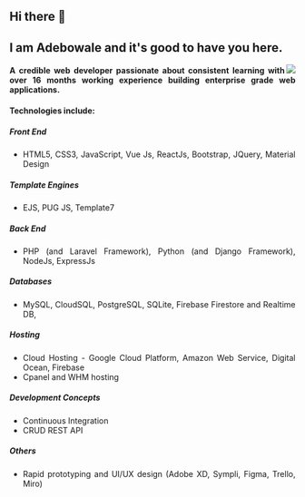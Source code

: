 <div align="justify">
  
## Hi there 👋

## I am Adebowale and it's good to have you here.

<!--
**amadebusuyi/amadebusuyi** is a ✨ _special_ ✨ repository because its `README.md` (this file) appears on your GitHub profile.
-->

<image align="right" src="https://png.pngtree.com/png-vector/20190611/ourmid/pngtree-web-development-illustration-modern-can-be-used-for-landing-pages-web-png-image_1496210.jpg">

<h4>A credible web developer passionate about consistent learning with over 16 months working experience building enterprise grade web applications.</h4> 

#### Technologies include:

##### Front End
- HTML5, CSS3, JavaScript, Vue Js, ReactJs, Bootstrap, JQuery, Material Design

##### Template Engines
- EJS, PUG JS, Template7

##### Back End
- PHP (and Laravel Framework), Python (and Django Framework), NodeJs, ExpressJs

##### Databases
- MySQL, CloudSQL, PostgreSQL, SQLite, Firebase Firestore and Realtime DB, 

##### Hosting 
- Cloud Hosting - Google Cloud Platform, Amazon Web Service, Digital Ocean, Firebase
- Cpanel and WHM hosting

##### Development Concepts
- Continuous Integration
- CRUD REST API

##### Others
- Rapid prototyping and UI/UX design (Adobe XD, Sympli, Figma, Trello, Miro)

</div>
